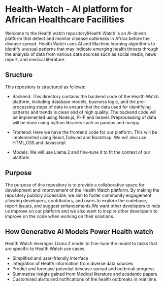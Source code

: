 # Health-Watch - AI platform for African Healthcare Facilities

Welcome to the Health watch repository!Health Watch is an AI-driven platform that detect and monitor disease outbreaks in Africa before the disease spread. Health Watch uses AI and Machine learning algorithms to identify unusual patterns that may indicate emerging health threats through the analysis of data from various data sources such as social media, news report, and medical literature.

## Sructure 
This repository is structured as follows:
* Backend: This directory contains the backend code of the Health Watch platform, including database models, business logic, and the pre-processing steps of data to ensure that the data used for identifying patterns and trends is clean and of high quality. The backend code will be implemented using Node.js, PHP and laravel. Preprocessing of data will be done using python libraries such as pandas and numpy.

*  Frontend: Here we have the frontend code for our platform. This will be implemented using React,Tailwind and Bootstrap. We will also use HTML,CSS and Javascript
*  Models: We will use Llama 2 and fine-tune it to fit the context of our platform
  

## Purpose 
The purpose of this repository is to provide a collaborative space for development and improvement of the Health Watch platform. By making the repository publicly accessible, we aim to foster community engagement, allowing developers, contributors, and users to explore the codebase, report issues, and suggest enhancements.We want other developers to help us improve on our platform and we also want to inspire other developers to improve on the code when working on their solutions.

## How Generative AI Models Power Health watch
Health Watch leverages Llama 2 model to fine-tune the model to tasks that are specific to Health Watch use cases.

* Simplified and user-friendly interface
* Integration of Health information from diverse data sources
* Predict and forecase potential desease spread and outbreak progress
* Summarise insigts gained from Medical literature and academic papers
* Customised alarts and notifications of the health outbreaks in real time.
